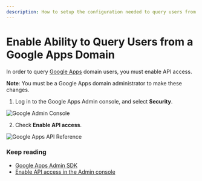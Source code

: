 ```yaml
---
description: How to setup the configuration needed to query users from a Google Apps domain.
---
```


# Enable Ability to Query Users from a Google Apps Domain

In order to query [Google Apps](https://admin.google.com) domain users, you must enable API access.

**Note**: You must be a Google Apps domain administrator to make these changes.

1. Log in to the Google Apps Admin console, and select **Security**.

![Google Admin Console](/media/articles/google-admin-sdk/google-apps-admin.png)

2. Check **Enable API access**.

![Google Apps API Reference](/media/articles/google-admin-sdk/api-reference.png)

### Keep reading

* [Google Apps Admin SDK](https://developers.google.com/admin-sdk/)
* [Enable API access in the Admin console](https://support.google.com/a/answer/60757?hl=en)
